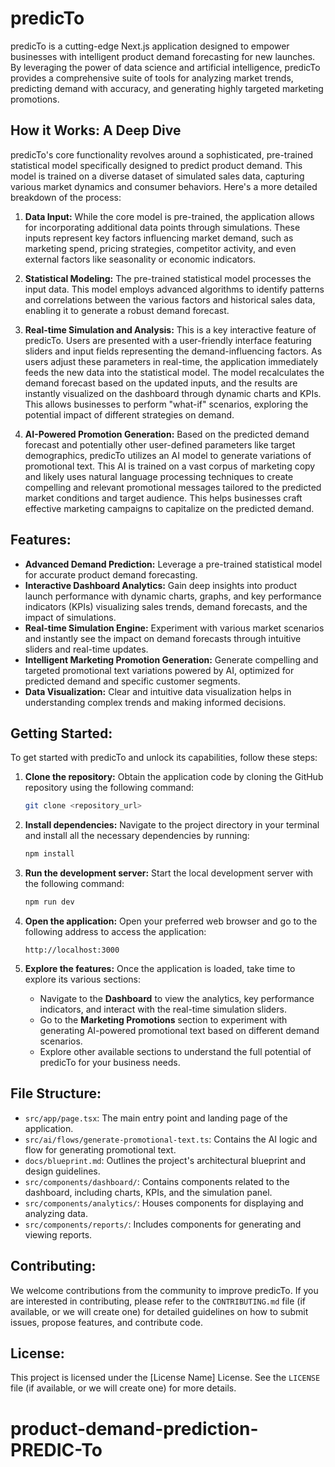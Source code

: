 # predicTo

predicTo is a cutting-edge Next.js application designed to empower businesses with intelligent product demand forecasting for new launches. By leveraging the power of data science and artificial intelligence, predicTo provides a comprehensive suite of tools for analyzing market trends, predicting demand with accuracy, and generating highly targeted marketing promotions.

## How it Works: A Deep Dive

predicTo's core functionality revolves around a sophisticated, pre-trained statistical model specifically designed to predict product demand. This model is trained on a diverse dataset of simulated sales data, capturing various market dynamics and consumer behaviors. Here's a more detailed breakdown of the process:

1.  **Data Input:** While the core model is pre-trained, the application allows for incorporating additional data points through simulations. These inputs represent key factors influencing market demand, such as marketing spend, pricing strategies, competitor activity, and even external factors like seasonality or economic indicators.

2.  **Statistical Modeling:** The pre-trained statistical model processes the input data. This model employs advanced algorithms to identify patterns and correlations between the various factors and historical sales data, enabling it to generate a robust demand forecast.

3.  **Real-time Simulation and Analysis:** This is a key interactive feature of predicTo. Users are presented with a user-friendly interface featuring sliders and input fields representing the demand-influencing factors. As users adjust these parameters in real-time, the application immediately feeds the new data into the statistical model. The model recalculates the demand forecast based on the updated inputs, and the results are instantly visualized on the dashboard through dynamic charts and KPIs. This allows businesses to perform "what-if" scenarios, exploring the potential impact of different strategies on demand.

4.  **AI-Powered Promotion Generation:** Based on the predicted demand forecast and potentially other user-defined parameters like target demographics, predicTo utilizes an AI model to generate variations of promotional text. This AI is trained on a vast corpus of marketing copy and likely uses natural language processing techniques to create compelling and relevant promotional messages tailored to the predicted market conditions and target audience. This helps businesses craft effective marketing campaigns to capitalize on the predicted demand.

## Features:

-   **Advanced Demand Prediction:** Leverage a pre-trained statistical model for accurate product demand forecasting.
-   **Interactive Dashboard Analytics:** Gain deep insights into product launch performance with dynamic charts, graphs, and key performance indicators (KPIs) visualizing sales trends, demand forecasts, and the impact of simulations.
-   **Real-time Simulation Engine:** Experiment with various market scenarios and instantly see the impact on demand forecasts through intuitive sliders and real-time updates.
-   **Intelligent Marketing Promotion Generation:** Generate compelling and targeted promotional text variations powered by AI, optimized for predicted demand and specific customer segments.
-   **Data Visualization:** Clear and intuitive data visualization helps in understanding complex trends and making informed decisions.

## Getting Started:

To get started with predicTo and unlock its capabilities, follow these steps:

1.  **Clone the repository:** Obtain the application code by cloning the GitHub repository using the following command:

    ```bash
    git clone <repository_url>
    ```

2.  **Install dependencies:** Navigate to the project directory in your terminal and install all the necessary dependencies by running:

    ```bash
    npm install
    ```

3.  **Run the development server:** Start the local development server with the following command:

    ```bash
    npm run dev
    ```

4.  **Open the application:** Open your preferred web browser and go to the following address to access the application:

    ```
    http://localhost:3000
    ```

5.  **Explore the features:** Once the application is loaded, take time to explore its various sections:
    *   Navigate to the **Dashboard** to view the analytics, key performance indicators, and interact with the real-time simulation sliders.
    *   Go to the **Marketing Promotions** section to experiment with generating AI-powered promotional text based on different demand scenarios.
    *   Explore other available sections to understand the full potential of predicTo for your business needs.

## File Structure:

-   `src/app/page.tsx`: The main entry point and landing page of the application.
-   `src/ai/flows/generate-promotional-text.ts`: Contains the AI logic and flow for generating promotional text.
-   `docs/blueprint.md`: Outlines the project's architectural blueprint and design guidelines.
-   `src/components/dashboard/`: Contains components related to the dashboard, including charts, KPIs, and the simulation panel.
-   `src/components/analytics/`: Houses components for displaying and analyzing data.
-   `src/components/reports/`: Includes components for generating and viewing reports.

## Contributing:

We welcome contributions from the community to improve predicTo. If you are interested in contributing, please refer to the `CONTRIBUTING.md` file (if available, or we will create one) for detailed guidelines on how to submit issues, propose features, and contribute code.

## License:

This project is licensed under the [License Name] License. See the `LICENSE` file (if available, or we will create one) for more details.
# product-demand-prediction-PREDIC-To
